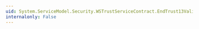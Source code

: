 ```yaml
---
uid: System.ServiceModel.Security.WSTrustServiceContract.EndTrust13ValidateResponse(System.IAsyncResult)
internalonly: False
---
```

